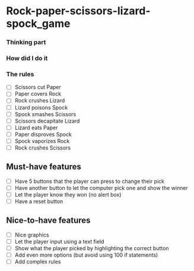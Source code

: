 # Rock-paper-scissors-lizard-spock_game

### Thinking part

### How did I do it

### The rules 
- [ ] Scissors cut Paper
- [ ] Paper covers Rock
- [ ] Rock crushes Lizard
- [ ] Lizard poisons Spock
- [ ] Spock smashes Scissors
- [ ] Scissors decapitate Lizard
- [ ] Lizard eats Paper
- [ ] Paper disproves Spock
- [ ] Spock vaporizes Rock
- [ ] Rock crushes Scissors

## Must-have features
- [ ] Have 5 buttons that the player can press to change their pick
- [ ] Have another button to let the computer pick one and show the winner
- [ ] Let the player know they won (no alert box)
- [ ] Have a reset button

## Nice-to-have features
- [ ] Nice graphics
- [ ] Let the player input using a text field
- [ ] Show what the player picked by highlighting the correct button
- [ ] Add even more options (but avoid using 100 if statements)
- [ ] Add complex rules